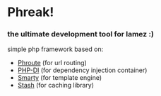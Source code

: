 # Phreak!
### the ultimate development tool for lamez :)

simple php framework based on:
- [Phroute](https://github.com/mrjgreen/phroute) (for url routing)
- [PHP-DI](https://github.com/PHP-DI/PHP-DI) (for dependency injection container)
- [Smarty](https://github.com/smarty-php/smarty) (for template engine)
- [Stash](https://github.com/tedious/www.stashphp.com) (for caching library)

